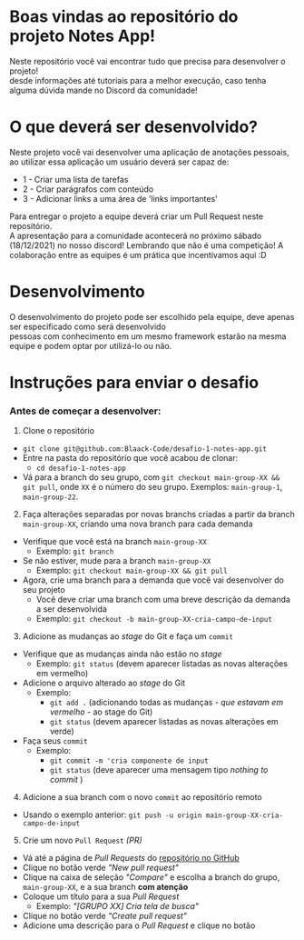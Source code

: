 # Boas vindas ao repositório do projeto Notes App!

 Neste repositório você vai encontrar tudo que precisa para desenvolver o projeto! <br>
 desde informações até tutoriais para a melhor execução, caso tenha alguma dúvida mande no Discord da comunidade!
 
 # O que deverá ser desenvolvido?
 
 Neste projeto você vai desenvolver uma aplicação de anotações pessoais, ao utilizar essa aplicação um usuário deverá ser capaz de:
 <ul>
 <li>1 - Criar uma lista de tarefas</li>
 <li>2 - Criar parágrafos com conteúdo</li>
 <li>3 - Adicionar links a uma área de 'links importantes'</li>
 </ul>
 
 Para entregar o projeto a equipe deverá criar um Pull Request neste repositório. <br>
 A apresentação para a comunidade acontecerá no próximo sábado (18/12/2021) no nosso discord!
 Lembrando que não é uma competição! A colaboração entre as equipes é um prática que incentivamos aqui :D
 
 # Desenvolvimento
 
 O desenvolvimento do projeto pode ser escolhido pela equipe, deve apenas ser especificado como será desenvolvido <br>
 pessoas com conhecimento em um mesmo framework estarão na mesma equipe e podem optar por utilizá-lo ou não.
 
 # Instruções para enviar o desafio
 
 ### Antes de começar a desenvolver:

1. Clone o repositório
  * `git clone git@github.com:Blaack-Code/desafio-1-notes-app.git`
  * Entre na pasta do repositório que você acabou de clonar:
    * `cd desafio-1-notes-app`
  * Vá para a branch do seu grupo, com `git checkout main-group-XX && git pull`, onde `XX` é o número do seu grupo. Exemplos: `main-group-1`, `main-group-22`.

2. Faça alterações separadas por novas branchs criadas a partir da branch `main-group-XX`, criando uma nova branch para cada demanda
  * Verifique que você está na branch `main-group-XX`
    * Exemplo: `git branch`
  * Se não estiver, mude para a branch `main-group-XX`
    * Exemplo: `git checkout main-group-XX && git pull`
  * Agora, crie uma branch para a demanda que você vai desenvolver do seu projeto
    * Você deve criar uma branch com uma breve descrição da demanda a ser desenvolvida
    * Exemplo: `git checkout -b main-group-XX-cria-campo-de-input`

3. Adicione as mudanças ao _stage_ do Git e faça um `commit`
  * Verifique que as mudanças ainda não estão no _stage_
    * Exemplo: `git status` (devem aparecer listadas as novas alterações em vermelho)
  * Adicione o arquivo alterado ao _stage_ do Git
      * Exemplo:
        * `git add .` (adicionando todas as mudanças - _que estavam em vermelho_ - ao stage do Git)
        * `git status` (devem aparecer listadas as novas alterações em verde)
  * Faça seus `commit`
      * Exemplo:
        * `git commit -m 'cria componente de input`
        * `git status` (deve aparecer uma mensagem tipo _nothing to commit_ )

4. Adicione a sua branch com o novo `commit` ao repositório remoto
  * Usando o exemplo anterior: `git push -u origin main-group-XX-cria-campo-de-input`

5. Crie um novo `Pull Request` _(PR)_
  * Vá até a página de _Pull Requests_ do [repositório no GitHub](https://github.com/tryber/sd-015-b-project-recipes-app/pulls)
  * Clique no botão verde _"New pull request"_
  * Clique na caixa de seleção _"Compare"_ e escolha a branch do grupo, `main-group-XX`, e a sua branch **com atenção**
  * Coloque um título para a sua _Pull Request_
    * Exemplo: _"[GRUPO XX] Cria tela de busca"_
  * Clique no botão verde _"Create pull request"_
  * Adicione uma descrição para o _Pull Request_ e clique no botão
 
 
